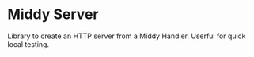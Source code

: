 # Middy Server

Library to create an HTTP server from a Middy Handler. Userful for quick local testing.
